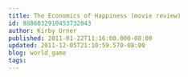 ```yaml
---
title: The Economics of Happiness (movie review)
id: 8886032910453732043
author: Kirby Urner
published: 2011-01-22T11:16:00.000-08:00
updated: 2011-12-05T21:10:59.570-08:00
blog: world_game
tags: 
---
```


